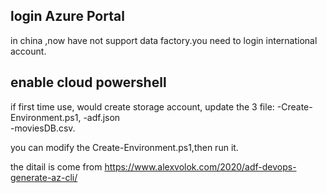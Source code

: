 ## login Azure Portal

in china ,now have not support data factory.you need to login international account.

## enable cloud powershell

if first time use, would create storage account, update the 3 file: 
 -Create-Environment.ps1,
 -adf.json 	
 -moviesDB.csv. 

you can modify the Create-Environment.ps1,then run it.

the ditail is come from https://www.alexvolok.com/2020/adf-devops-generate-az-cli/
  
  
  
